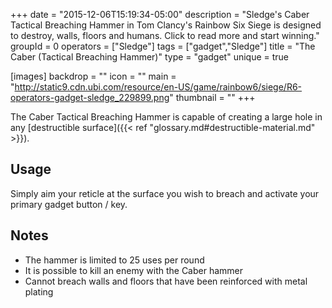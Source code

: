 +++
date = "2015-12-06T15:19:34-05:00"
description = "Sledge's Caber Tactical Breaching Hammer in Tom Clancy's Rainbow Six Siege is designed to destroy, walls, floors and humans. Click to read more and start winning."
groupId = 0
operators = ["Sledge"]
tags = ["gadget","Sledge"]
title = "The Caber (Tactical Breaching Hammer)"
type = "gadget"
unique = true

[images]
  backdrop = ""
  icon = ""
  main = "http://static9.cdn.ubi.com/resource/en-US/game/rainbow6/siege/R6-operators-gadget-sledge_229899.png"
  thumbnail = ""
+++

The Caber Tactical Breaching Hammer is capable of creating a large hole in any [destructible surface]({{< ref "glossary.md#destructible-material.md" >}}).<!--more-->

## Usage

Simply aim your reticle at the surface you wish to breach and activate your primary gadget button / key.

## Notes

- The hammer is limited to 25 uses per round
- It is possible to kill an enemy with the Caber hammer
- Cannot breach walls and floors that have been reinforced with metal plating
